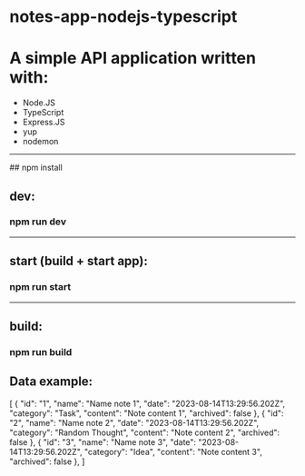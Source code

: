 # notes-app-nodejs-typescript
# A simple API application written with:
<ul>
  <li>Node.JS</li>
  <li>TypeScript</li>
  <li>Express.JS</li>
  <li>yup</li>
  <li>nodemon</li>
</ul>
<hr>
## npm install
<h2>dev:</h2>
<h3>npm run dev</h3>
<hr>
<h2>start (build + start app):</h2>
<h3>npm run start</h3>
<hr>
<h2>build:</h2>
<h3>npm run build</h3>

## Data example:
[
    {
        "id": "1",
        "name": "Name note 1",
        "date": "2023-08-14T13:29:56.202Z",
        "category": "Task",
        "content": "Note content 1",
        "archived": false
    },
    {
        "id": "2",
        "name": "Name note 2",
        "date": "2023-08-14T13:29:56.202Z",
        "category": "Random Thought",
        "content": "Note content 2",
        "archived": false
    },
    {
        "id": "3",
        "name": "Name note 3",
        "date": "2023-08-14T13:29:56.202Z",
        "category": "Idea",
        "content": "Note content 3",
        "archived": false
    },
]
